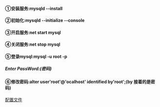 #### ①安装服务:mysqld --install
#### ②初始化:mysqld --initialize --console
#### ③开启服务:net start mysql
#### ④关闭服务:net stop mysql
#### ⑤登录mysql:mysql -u root -p
##### Enter PassWord:(密码)
#### ⑥修改密码:alter user'root'@'ocalhost' identified by'root';(by 接着的是密码)

[配置文件](./my.ini)
